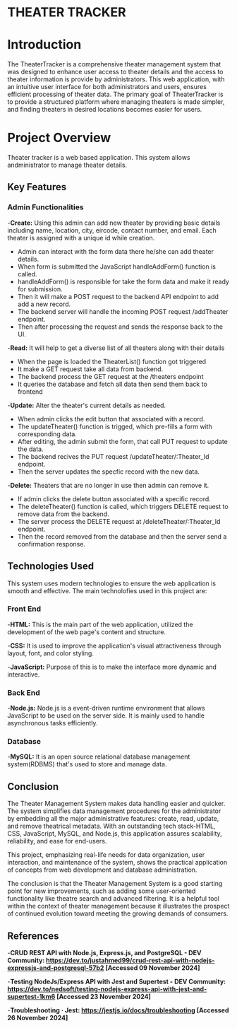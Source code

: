 # THEATER TRACKER

# Introduction #

The TheaterTracker is a comprehensive theater management system that was designed to enhance user access to theater details and the access to theater information is provide by administrators. This web application, with an intuitive user interface for both administrators and users, ensures efficient processing of theater data. The primary goal of TheaterTracker is to provide a structured platform where managing theaters is made simpler, and finding theaters in desired locations becomes easier for users.

# Project Overview #

Theater tracker is a web based application. This system allows andministrator to manage theater details.

## Key Features ##
### Admin Functionalities ###
-**Create:** Using this admin can add new theater by providing basic details including name, location, city, eircode, contact number, and email. Each theater is assigned with a unique id while creation.

  - Admin can interact with the form data there he/she can add theater details.
  - When form is submitted the JavaScript handleAddForm() function is called.
  - handleAddForm() is responsible for take the form data and make it ready for submission.
  - Then it will make a POST request to the backend API endpoint to add add a new record.
  - The backend server will handle the incoming POST request /addTheater endpoint.
  - Then after processing the request and sends the response back to the UI.
      

-**Read:** It will help to get a diverse list of all theaters along with their details

  - When the page is loaded the TheaterList() function got triggered
  - It make a GET request take all data from backend.
  - The backend process the GET request at the /theaters endpoint
  - It queries the database and fetch all data then send them back to frontend

-**Update:** Alter the theater's current details as needed.

  - When admin clicks the edit button that associated with a record.
  - The updateTheater() function is trigged, which pre-fills a form with corresponding data.
  - After editing, the admin submit the form, that call PUT request to update the data.
  - The backend recives the PUT request /updateTheater/:Theater_Id endpoint.
  - Then the server updates the specfic record with the new data.

-**Delete:** Theaters that are no longer in use then admin can remove it.

  - If admin clicks the delete button associated with a specific record.
  - The deleteTheater() function is called, which triggers DELETE request to remove data from the backend.
  - The server process the DELETE request at /deleteTheater/:Theater_Id endpoint.
  - Then the record removed from the database and then the server send a confirmation response.

## Technologies Used ##
This system uses modern technologies to ensure the web application is smooth and effective. The main technolofies used in this project are:

### Front End ###
-**HTML:** This is the main part of the web application, utilized the development of the web page's content and structure.

-**CSS:** It is used to improve the application's visual attractiveness through layout, font, and color styling.

-**JavaScript:** Purpose of this is to make the interface more dynamic and interactive. 

### Back End ###
-**Node.js:** Node.js is a event-driven runtime environment that allows JavaScript to be used on the server side. It is mainly used to handle asynchronous tasks efficiently.

### Database ###
-**MySQL:** It is an open source relational database management system(RDBMS) that's used to store and manage data. 

## Conclusion ##

The Theater Management System makes data handling easier and quicker. The system simplifies data management procedures for the administrator by embedding all the major administrative features: create, read, update, and remove theatrical metadata. With an outstanding tech stack-HTML, CSS, JavaScript, MySQL, and Node.js, this application assures scalability, reliability, and ease for end-users.

This project, emphasizing real-life needs for data organization, user interaction, and maintenance of the system, shows the practical application of concepts from web development and database administration.

The conclusion is that the Theater Management System is a good starting point for new improvements, such as adding some user-oriented functionality like theatre search and advanced filtering. It is a helpful tool within the context of theater management because it illustrates the prospect of continued evolution toward meeting the growing demands of consumers.

## References ##
-**CRUD REST API with Node.js, Express.js, and PostgreSQL - DEV Community: https://dev.to/justahmed99/crud-rest-api-with-nodejs-expressjs-and-postgresql-57b2 [Accessed 09 November 2024]**

-**Testing NodeJs/Express API with Jest and Supertest - DEV Community: https://dev.to/nedsoft/testing-nodejs-express-api-with-jest-and-supertest-1km6 [Accessed 23 November 2024]**

-**Troubleshooting · Jest: https://jestjs.io/docs/troubleshooting [Accessed 26 November 2024]**






